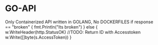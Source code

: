 # GO-API
Only Containerized API written in GOLANG, No DOCKERFILES 
if response == "broken" {
		fmt.Println("Its broken")
	} else {
		w.WriteHeader(http.StatusOK)
		//TODO: Return ID with Accesstoken
		w.Write([]byte(s.AccessToken))
	}
